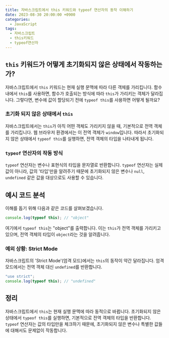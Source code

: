 ```yaml
---
title: 자바스크립트에서 this 키워드와 typeof 연산자의 동작 이해하기
date: 2023-08-30 20:00:00 +0900
categories:
  - JavaScript
tags:
  - 자바스크립트
  - this키워드
  - typeof연산자
---
```


## `this` 키워드가 어떻게 초기화되지 않은 상태에서 작동하는가?

자바스크립트에서 `this` 키워드는 현재 실행 문맥에 따라 다른 객체를 가리킵니다. 함수 내에서 `this`를 사용하면, 함수가 호출되는 방식에 따라 `this`가 가리키는 객체가 달라집니다. 그렇다면, 변수에 값이 할당되기 전에 `typeof this`를 사용하면 어떻게 될까요?

### 초기화 되지 않은 상태에서 `this`

자바스크립트에서는 `this`가 아직 어떤 객체도 가리키지 않을 때, 기본적으로 전역 객체를 가리킵니다. 웹 브라우저 환경에서는 이 전역 객체가 `window`입니다. 따라서 초기화되지 않은 상태에서 `typeof this`를 실행하면, 전역 객체의 타입을 나타내게 됩니다.

### `typeof` 연산자의 작동 방식

`typeof` 연산자는 변수나 표현식의 타입을 문자열로 반환합니다. `typeof` 연산자는 실제 값이 아니라, 값의 '타입'만을 알려주기 때문에 초기화되지 않은 변수나 `null`, `undefined` 같은 값을 대상으로도 사용할 수 있습니다.

## 예시 코드 분석

이해를 돕기 위해 다음과 같은 코드를 살펴보겠습니다.

```javascript
console.log(typeof this); // "object"
```

여기에서 `typeof this`는 "object"를 출력합니다. 이는 `this`가 전역 객체를 가리키고 있으며, 전역 객체의 타입이 `object`라는 것을 알려줍니다.

### 예외 상황: Strict Mode

자바스크립트의 'Strict Mode'(엄격 모드)에서는 `this`의 동작이 약간 달라집니다. 엄격 모드에서는 전역 객체 대신 `undefined`를 반환합니다.

```javascript
"use strict";
console.log(typeof this); // "undefined"
```

## 정리

자바스크립트에서 `this`는 현재 실행 문맥에 따라 동적으로 바뀝니다. 초기화되지 않은 상태에서 `typeof this`를 실행하면, 기본적으로 전역 객체의 타입을 반환합니다. `typeof` 연산자는 값의 타입만을 체크하기 때문에, 초기화되지 않은 변수나 특별한 값들에 대해서도 문제없이 작동합니다.